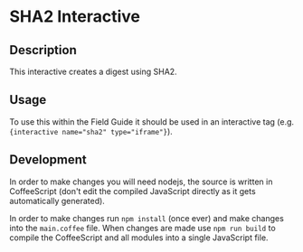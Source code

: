 # SHA2 Interactive

## Description

This interactive creates a digest using SHA2.

## Usage

To use this within the Field Guide it should be used in an interactive tag (e.g. `{interactive name="sha2" type="iframe"}`).

## Development

In order to make changes you will need nodejs, the source is written in CoffeeScript (don't edit the compiled JavaScript directly as it gets automatically generated).

In order to make changes run `npm install` (once ever) and make changes into the `main.coffee` file. When changes are made use `npm run build` to compile the CoffeeScript and all modules into a single JavaScript file.

